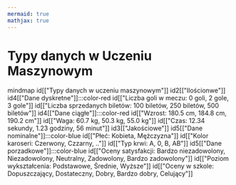 ```yaml
---
mermaid: true
mathjax: true
---
```


# Typy danych w Uczeniu Maszynowym

<div class="mermaid">
mindmap
    id[["Typy danych w uczeniu maszynowym"]]
        id2[["Ilościonwe"]]
            id4[["Dane dyskretne"]]:::color-red
                id[["Liczba goli w meczu: 0 goli, 2 gole, 3 gole"]]
                id[["Liczba sprzedanych biletów: 100 biletów, 250 biletów, 500 biletów"]]
            id4[["Dane ciągłe"]]:::color-red
                id[["Wzrost: 180.5 cm, 184.8 cm, 190.2 cm"]]
                id[["Waga: 60.7 kg, 50.3 kg, 55.0 kg"]]
                id[["Czas: 12.34 sekundy, 1.23 godziny, 56 minut"]]
        id3[["Jakościowe"]]
            id5[["Dane nominalne"]]:::color-blue
                id[["Płeć: Kobieta, Mężczyzna"]]
                id[["Kolor karoseri: Czerwony, Czzarny, .."]]
                id[["Typ krwi: A, 0, B, AB"]]
            id5[["Dane porzadkowe"]]:::color-blue
                id[["Oceny satysfakcji: Bardzo niezadowolony, Niezadowolony, Neutralny, Zadowolony, Bardzo zadowolony"]]
                id[["Poziom wykształcenia: Podstawowe, Średnie, Wyższe"]]
                id[["Oceny w szkole: Dopuszczający, Dostateczny, Dobry, Bardzo dobry, Celujący"]]
</div>